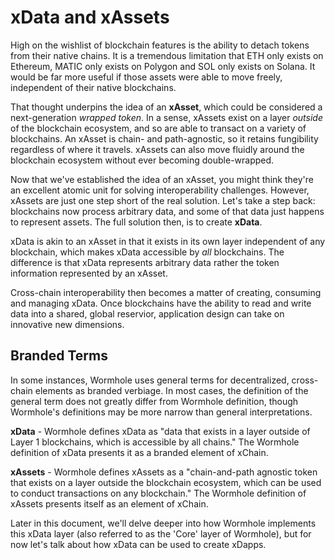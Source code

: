# xData and xAssets

High on the wishlist of blockchain features is the ability to detach tokens from their native chains. It is a tremendous limitation that ETH only exists on Ethereum, MATIC only exists on Polygon and SOL only exists on Solana. It would be far more useful if those assets were able to move freely, independent of their native blockchains.

That thought underpins the idea of an **xAsset**, which could be considered a next-generation _wrapped token_. In a sense, xAssets exist on a layer _outside_ of the blockchain ecosystem, and so are able to transact on a variety of blockchains. An xAsset is chain- and path-agnostic, so it retains fungibility regardless of where it travels. xAssets can also move fluidly around the blockchain ecosystem without ever becoming double-wrapped. 

Now that we've established the idea of an xAsset, you might think they're an excellent atomic unit for solving interoperability challenges. However, xAssets are just one step short of the real solution. Let's take a step back: blockchains now process arbitrary data, and some of that data just happens to represent assets. The full solution then, is to create **xData**.

xData is akin to an xAsset in that it exists in its own layer independent of any blockchain, which makes xData accessible by _all_ blockchains. The  difference is that xData represents arbitrary data rather the token information represented by an xAsset.

Cross-chain interoperability then becomes a matter of creating, consuming and managing xData. Once blockchains have the ability to read and write data into a shared, global reservior, application design can take on innovative new dimensions.

## Branded Terms

In some instances, Wormhole uses general terms for decentralized, cross-chain elements as branded verbiage. In most cases, the definition of the general term does not greatly differ from Wormhole definition, though Wormhole's definitions may be more narrow than general interpretations. 

**xData** - Wormhole defines xData as "data that exists in a layer outside of Layer 1 blockchains, which is accessible by all chains." The Wormhole definition of xData presents it as a branded element of xChain.

**xAssets** - Wormhole defines xAssets as a "chain-and-path agnostic token that exists on a layer outside the blockchain ecosystem, which can be used to conduct transactions on any blockchain." The Wormhole definition of xAssets presents itself as an element of xChain. 

Later in this document, we'll delve deeper into how Wormhole implements this xData layer (also referred to as the 'Core' layer of Wormhole), but for now let's talk about how xData can be used to create xDapps.
